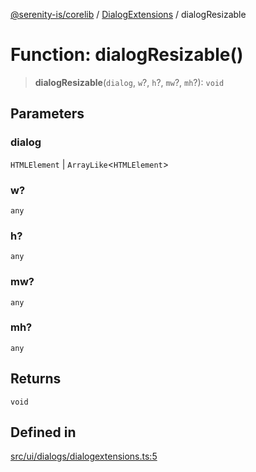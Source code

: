 [@serenity-is/corelib](../../../README.md) / [DialogExtensions](../README.md) / dialogResizable

# Function: dialogResizable()

> **dialogResizable**(`dialog`, `w`?, `h`?, `mw`?, `mh`?): `void`

## Parameters

### dialog

`HTMLElement` | `ArrayLike`\<`HTMLElement`\>

### w?

`any`

### h?

`any`

### mw?

`any`

### mh?

`any`

## Returns

`void`

## Defined in

[src/ui/dialogs/dialogextensions.ts:5](https://github.com/serenity-is/serenity/blob/master/packages/corelib/src/ui/dialogs/dialogextensions.ts#L5)

